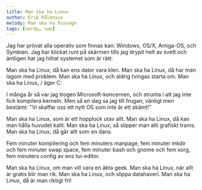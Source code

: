 ```yaml
---
title: Man ska ha Linux
author: Erik Rålenius
melody: Man ska ha husvagn
tags: [nerdy, swe]
---
```


Jag har prövat alla operativ som finnas kan:
Windows, OS/X, Amiga-OS, och Symbian.
Jag har klickat runt på skärmen
tills jag drypit helt av svett
och äntligen har jag hittat
systemet som är rätt:

Man ska ha Linux,
då kan ens dator vara klen.
Man ska ha Linux,
då har man lagom med problem.
Man ska ha Linux,
och aldrig tvingas starta om.
Man ska ha Linux, / äger C:

I många år så var jag trogen
Microsoft-koncernen,
och strunta i att jag inte fick
kompilera kerneln.
Men så en dag sa jag till frugan,
vänligt men bestämt:
"Vi skaffar oss ett nytt OS
som inte är ett skämt!"

Man ska ha Linux,
som är ett hopplock utav allt.
Man ska ha Linux,
då kan man hålla huvudet kallt.
Man ska ha Linux,
så slipper man allt grafiskt trams.
Man ska ha Linux,
då går allt som en dans.

Fem minuter kompilering
och fem minuters manpage,
fem minuter mkdir
och fem minuter swap space,
fem minuter bash
och gnome och fem xorg,
fem minuters config av ens tui-editor.

Man ska ha Linux,
om man vill vara en äkta geek.
Man ska ha Linux,
när allt är gratis blir man rik.
Man ska ha Linux,
och slippa datahaveri.
Man ska ha Linux,
då är man riktigt fri!
